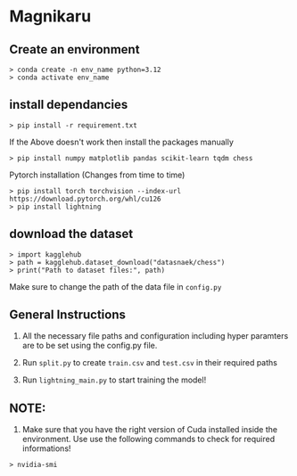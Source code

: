 # Magnikaru


## Create an environment
```
> conda create -n env_name python=3.12
> conda activate env_name
```

## install dependancies
```
> pip install -r requirement.txt
```
If the Above doesn't work then install the packages manually

```
> pip install numpy matplotlib pandas scikit-learn tqdm chess
```

Pytorch installation (Changes from time to time)
```
> pip install torch torchvision --index-url https://download.pytorch.org/whl/cu126
> pip install lightning
```


## download the dataset
```
> import kagglehub
> path = kagglehub.dataset_download("datasnaek/chess")
> print("Path to dataset files:", path)
```

Make sure to change the path of the data file in ```config.py```

## General Instructions
1. All the necessary file paths and configuration including hyper paramters are to be set using the config.py file.

2. Run ```split.py``` to create ```train.csv``` and ```test.csv``` in their required paths

3. Run ```lightning_main.py``` to start training the model!

## NOTE:
1. Make sure that you have the right version of Cuda installed inside the environment. Use use the following commands to check for required informations!
```
> nvidia-smi 
```